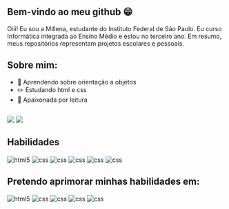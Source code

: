 ## Bem-vindo ao meu github 😁
Oiii! Eu sou a Millena, estudante do Instituto Federal de São Paulo. Eu curso Informática integrada ao Ensino Médio e estou no terceiro ano. Em resumo, meus repositórios representam projetos escolares e pessoais. 

## Sobre mim: 
- 📖 Aprendendo sobre orientação a objetos
- ✏️ Estudando html e css
- 📘 Apaixonada por leitura
  
##

<div> 
  <a href = "mailto:millenacupolillo@gmail.com"><img src="https://img.shields.io/badge/Gmail-D14836?style=for-the-badge&logo=gmail&logoColor=white" target="_blank"></a>
  <a href="https://www.linkedin.com/in/millena-cupolillo target="_blank"><img src="https://img.shields.io/badge/-LinkedIn-%230077B5?style=for-the-badge&logo=linkedin&logoColor=white" target="_blank"></a> 
  
## Habilidades
<div style="display: inline_block">
  <img align="center" alt="html5" src="https://img.shields.io/badge/Java-ED8B00?style=for-the-badge&logo=openjdk&logoColor=white" />
   <img align="center" alt="css" src="https://img.shields.io/badge/C-00599C?style=for-the-badge&logo=c&logoColor=white" />
     <img align="center" alt="css" src="https://img.shields.io/badge/MySQL-005C84?style=for-the-badge&logo=mysql&logoColor=white" />
      <img align="center" alt="css" src="https://img.shields.io/badge/Microsoft_Excel-217346?style=for-the-badge&logo=microsoft-excel&logoColor=white" />
       <img align="center" alt="css" src="https://img.shields.io/badge/Microsoft_PowerPoint-B7472A?style=for-the-badge&logo=microsoft-powerpoint&logoColor=white" />
        <img align="center" alt="css" src="https://img.shields.io/badge/Canva-%2300C4CC.svg?&style=for-the-badge&logo=Canva&logoColor=white" />

## Pretendo aprimorar minhas habilidades em: 
<div style="display: inline_block">
  <img align="center" alt="html5" src="https://img.shields.io/badge/HTML5-E34F26?style=for-the-badge&logo=html5&logoColor=white" />
   <img align="center" alt="css" src="https://img.shields.io/badge/CSS3-1572B6?style=for-the-badge&logo=css3&logoColor=white" />
    <img align="center" alt="css" src="https://img.shields.io/badge/JavaScript-323330?style=for-the-badge&logo=javascript&logoColor=F7DF1E" />
       <img align="center" alt="css" src="https://img.shields.io/badge/Node.js-43853D?style=for-the-badge&logo=node.js&logoColor=white" />
    <img align="center" alt="css" src="https://img.shields.io/badge/Python-14354C?style=for-the-badge&logo=python&logoColor=white" />


